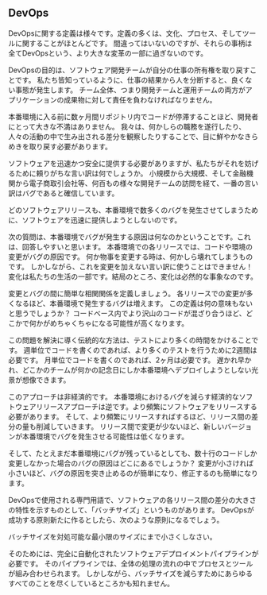 ## DevOps

DevOpsに関する定義は様々です。定義の多くは、文化、プロセス、そしてツールに関することがほとんどです。
間違ってはいないのですが、それらの事柄は全てDevOpsという、より大きな変革の一部に過ぎないのです。

DevOpsの目的は、ソフトウェア開発チームが自分の仕事の所有権を取り戻すことです。
私たち皆知っているように、仕事の結果から人を分断すると、良くない事態が発生します。
チーム全体、つまり開発チームと運用チームの両方がアプリケーションの成果物に対して責任を負わなければなりません。

本番環境に入る前に数ヶ月間リポジトリ内でコードが停滞することほど、開発者にとって大きな不満はありません。
我々は、何かしらの職務を遂行したり、人々の活動の中で生み出される差分を観察したりすることで、目に鮮やかなきらめきを取り戻す必要があります。

ソフトウェアを迅速かつ安全に提供する必要がありますが、私たちがそれを妨げるために頼りがちな言い訳は何でしょうか。
小規模から大規模、そして金融機関から電子商取引会社等、何百もの様々な開発チームの訪問を経て、一番の言い訳はバグであると確信しています。

どのソフトウェアリリースも、本番環境で数多くのバグを発生させてしまうために、ソフトウェアを迅速に提供しようとしないのです。

次の質問は、本番環境でバグが発生する原因は何なのかということです。これは、回答しやすいと思います。
本番環境での各リリースでは、コードや環境の変更がバグの原因です。
何か物事を変更する時は、何かしら壊れてしまうものです。
しかしながら、これを変更を加えない言い訳に使うことはできません！
変化は私たちの生活の一部です。結局のところ、変化は必然的な事象なのです。

変更とバグの間に簡単な相関関係を定義しましょう。
各リリースでの変更が多くなるほど、本番環境で発生するバグは増えます。
この定義は何の意味もないと思うでしょうか？
コードベース内でより沢山のコードが混ざり合うほど、どこかで何かがめちゃくちゃになる可能性が高くなります。

この問題を解決に導く伝統的な方法は、テストにより多くの時間をかけることです。
週単位でコードを書くのであれば、より多くのテストを行うために2週間は必要です。
月単位でコードを書くのであれば、2ヶ月は必要です。
遅かれ早かれ、どこかのチームが何かの記念日にしか本番環境へデプロイしようとしない光景が想像できます。

このアプローチは非経済的です。
本番環境におけるバグを減らす経済的なソフトウェアリリースアプローチは逆です。より頻繁にソフトウェアをリリースする必要があります。
そして、より頻繁にリリースすればするほど、リリース間の差分の量も削減していきます。
リリース間で変更が少ないほど、新しいバージョンが本番環境でバグを発生させる可能性は低くなります。

そして、たとえまだ本番環境にバグが残っているとしても、数十行のコードしか変更しなかった場合のバグの原因はどこにあるでしょうか？
変更が小さければ小さいほど、バグの原因を突き止めるのが簡単になり、修正するのも簡単になります。

DevOpsで使用される専門用語で、ソフトウェアの各リリース間の差分の大きさの特性を示すものとして、「バッチサイズ」というものがあります。
DevOpsが成功する原則新たに作るとしたら、次のような原則になるでしょう。

バッチサイズを対処可能な最小限のサイズにまで小さくしなさい。

そのためには、完全に自動化されたソフトウェアデプロイメントパイプラインが必要です。
そのパイプラインでは、全体の処理の流れの中でプロセスとツールが組み合わせられます。
しかしながら、バッチサイズを減らすためにあらゆるすべてのことを尽くしているところかも知れません。